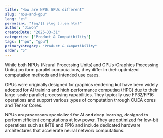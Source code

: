 ```yaml
---
title: "How are NPUs GPUs different"
slug: "npu-and-gpu"
lang: "en"
permalink: "faq/{{ slug }}.en.html"
author: "Jiwon"
createdDate: "2025-03-31"
categories: ["Product & Compatibility"]
tags: ["npu", "gpu"]
primaryCategory: "Product & Compatibility"
order: "6"
---
```


While both NPUs (Neural Processing Units) and GPUs (Graphics Processing Units) perform parallel computations, they differ in their optimized computation methods and intended use cases.

GPUs were originally designed for graphics rendering but have been widely adopted for AI training and high-performance computing (HPC) due to their large-scale parallel processing capabilities. They typically use FP32/FP16 operations and support various types of computation through CUDA cores and Tensor Cores.

NPUs are processors specialized for AI and deep learning, designed to perform efficient computations at low power. They are optimized for low-bit operations such as INT8 and FP16 and include dedicated hardware architectures that accelerate neural network computations.
